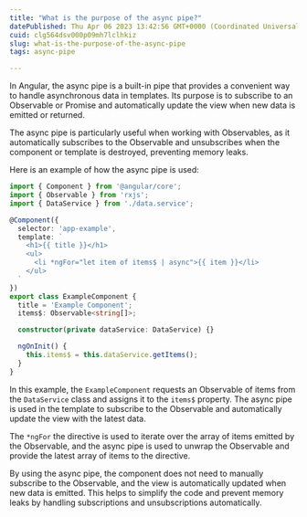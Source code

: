 ```yaml
---
title: "What is the purpose of the async pipe?"
datePublished: Thu Apr 06 2023 13:42:56 GMT+0000 (Coordinated Universal Time)
cuid: clg564dsv000p09mh7lclhkiz
slug: what-is-the-purpose-of-the-async-pipe
tags: async-pipe

---
```


In Angular, the async pipe is a built-in pipe that provides a convenient way to handle asynchronous data in templates. Its purpose is to subscribe to an Observable or Promise and automatically update the view when new data is emitted or returned.

The async pipe is particularly useful when working with Observables, as it automatically subscribes to the Observable and unsubscribes when the component or template is destroyed, preventing memory leaks.

Here is an example of how the async pipe is used:

```typescript
import { Component } from '@angular/core';
import { Observable } from 'rxjs';
import { DataService } from './data.service';

@Component({
  selector: 'app-example',
  template: `
    <h1>{{ title }}</h1>
    <ul>
      <li *ngFor="let item of items$ | async">{{ item }}</li>
    </ul>
  `
})
export class ExampleComponent {
  title = 'Example Component';
  items$: Observable<string[]>;

  constructor(private dataService: DataService) {}

  ngOnInit() {
    this.items$ = this.dataService.getItems();
  }
}
```

In this example, the `ExampleComponent` requests an Observable of items from the `DataService` class and assigns it to the `items$` property. The async pipe is used in the template to subscribe to the Observable and automatically update the view with the latest data.

The `*ngFor` the directive is used to iterate over the array of items emitted by the Observable, and the async pipe is used to unwrap the Observable and provide the latest array of items to the directive.

By using the async pipe, the component does not need to manually subscribe to the Observable, and the view is automatically updated when new data is emitted. This helps to simplify the code and prevent memory leaks by handling subscriptions and unsubscriptions automatically.